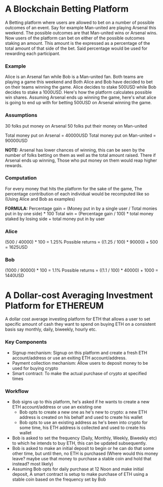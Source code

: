 # A Blockchain Betting Platform 
A Betting platform where users are allowed to bet on a number of possible outcomes of an event. Say for example Man-united are playing Arsenal this weekend. The possible outcomes are that Man-united wins or Arsenal wins. Now users of the platform can bet on either of the possible outcomes staking an amount. This amount is the expressed as a percentage of the total amount of that side of the bet. Said percentage would be used for rewarding each participant.

### Example
Alice is an Arsenal fan while Bob is a Man-united fan. Both teams are playing a game this weekend and Both Alice and Bob have decided to bet on their teams winning the game.
Alice decides to stake 500USD while Bob decides to stake a 1000USD. Here's how the platform calculates possible win shares.
Assuming Arsenal ends up winning the game, here's what alice is going to end up with for betting 500USD on Arsenal winning the game.
### Assumptions
30 folks put money on Arsenal
50 folks put their money on Man-united

Total money put on Arsenal = 40000USD
Total money put on Man-united = 90000USD

**NOTE:** 
Arsenal has lower chances of winning, this can be seen by the number of folks betting on them as well as the total amount raised. There if Arsenal ends up winning, Those who put money on them would reap higher rewards.

### Computation
For every money that hits the platform for the sake of the game, The percentage contribution of each individual would be recomputed like so (Using Alice and Bob as examples)

**FORMULA:**
Percentage gain = (Money put in by a single user / Total monies put in by one side) * 100
Total win = (Percentage gain / 100) * total money staked by losing side + total money put in by user
### Alice
(500 / 40000) * 100 = 1.25%
Possible returns = ((1.25 / 100) * 90000) + 500 = 1625USD
### Bob
(1000 / 90000) * 100 = 1.1%
Possible returns = ((1.1 / 100) * 40000) + 1000 = 1440USD


# A Dollar-cost Averaging Investment Platform for ETHEREUM
A dollar cost average investing platform for ETH that allows a user to set specific amount of cash they want to spend on buying ETH on a consistent basis say monthly, daily, biweekly, hourly etc.

### Key Components
- Signup mechanism: Signup on this platform and create a fresh ETH account/address or use an exiting ETH account/address.
- Payment collection mechanism: Allow users to deposit money to be used for buying crypto
- Smart contract: To make the actual purchase of crypto at specified times

### Workflow
- Bob signs up to this platform, he's asked if he wants to create a new ETH account/address or use an existing one
    - Bob opts to create a new one as he's new to crypto: a new ETH address is created on his behalf and used to create his wallet
    - Bob opts to use an existing address as he's been into crypto for some time, his ETH address is collected and used to create his wallet
- Bob is asked to set the frequency (Daily, Monthly, Weekly, Biweekly etc) to which he intends to buy ETH, this can be updated subsequently.
- Bob is asked to make an initial deposit to begin or he can do that some other time, but until then, no ETH is purchased (Where would this money leave? maybe use that money to purchase a stable coin and hold that instead? most likely)
- Assuming Bob opts for daily purchase at 12 Noon and make initial deposit, A smart contract is setup to make purchase of ETH using a stable coin based on the frequency set by Bob




